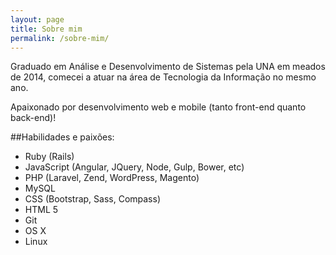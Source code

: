 ```yaml
---
layout: page
title: Sobre mim
permalink: /sobre-mim/
---
```


Graduado em Análise e Desenvolvimento de Sistemas pela UNA em meados de 2014, comecei a atuar na área de Tecnologia da Informação no mesmo ano.

Apaixonado por desenvolvimento web e mobile (tanto front-end quanto back-end)!


##Habilidades e paixões:

- Ruby (Rails)
- JavaScript (Angular, JQuery, Node, Gulp, Bower, etc)
- PHP (Laravel, Zend, WordPress, Magento)
- MySQL
- CSS (Bootstrap, Sass, Compass)
- HTML 5
- Git
- OS X
- Linux
